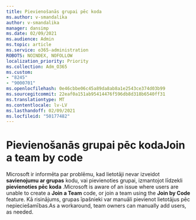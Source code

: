 ```yaml
---
title: Pievienošanās grupai pēc koda
ms.author: v-smandalika
author: v-smandalika
manager: dansimp
ms.date: 02/09/2021
ms.audience: Admin
ms.topic: article
ms.service: o365-administration
ROBOTS: NOINDEX, NOFOLLOW
localization_priority: Priority
ms.collection: Adm_O365
ms.custom:
- "8245"
- "9000701"
ms.openlocfilehash: 0e46cbbe06c45a89da8ab8a1e2543ce374d03b99
ms.sourcegitcommit: 22eaf0a151ab95414476f596db8d318b6540ff31
ms.translationtype: MT
ms.contentlocale: lv-LV
ms.lasthandoff: 02/09/2021
ms.locfileid: "50177482"
---
```

# <a name="join-a-team-by-code"></a><span data-ttu-id="0d828-102">Pievienošanās grupai pēc koda</span><span class="sxs-lookup"><span data-stu-id="0d828-102">Join a team by code</span></span>

<span data-ttu-id="0d828-103">Microsoft ir informēta par problēmu, kad lietotāji nevar izveidot **savienojumu ar grupas** kodu, vai pievienoties grupai, izmantojot līdzekli **pievienoties pēc koda** .</span><span class="sxs-lookup"><span data-stu-id="0d828-103">Microsoft is aware of an issue where users are unable to create a **Join a Team** code, or join a team using the **Join by Code** feature.</span></span> <span data-ttu-id="0d828-104">Kā risinājums, grupas īpašnieki var manuāli pievienot lietotājus pēc nepieciešamības.</span><span class="sxs-lookup"><span data-stu-id="0d828-104">As a workaround, team owners can manually add users, as needed.</span></span>